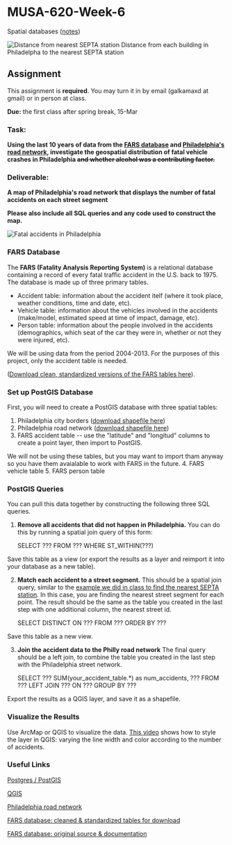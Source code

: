 # MUSA-620-Week-6

Spatial databases ([notes](https://github.com/MUSA-620-Fall-2017/MUSA-620-Week-6/blob/master/week-6-spatial-databases.pptx))

![Distance from nearest SEPTA station](https://blueshift.io/distance-from-septa.png "Distance from nearest SEPTA station")
Distance from each building in Philadelpha to the nearest SEPTA station



## Assignment

This assignment is **required**. You may turn it in by email (galkamaxd at gmail) or in person at class.

**Due:** the first class after spring break, 15-Mar

### Task:

**Using the last 10 years of data from the [FARS database](https://www.nhtsa.gov/research-data/fatality-analysis-reporting-system-fars) and [Philadelphia's road network](https://www.opendataphilly.org/dataset/street-centerlines), investigate the geospatial distribution of fatal vehicle crashes in Philadelphia ~~and whether alcohol was a contributing factor.~~**


### Deliverable:

**A map of Philadelphia's road network that displays the number of fatal accidents on each street segment**

**Please also include all SQL queries and any code used to construct the map.**

![Fatal accidents in Philadelphia](https://blueshift.io/philly-accidents.png "Fatal accidents in Philadelphia")

### FARS Database

The **FARS (Fatality Analysis Reporting System)** is a relational database containing a record of every fatal traffic accident in the U.S. back to 1975. The database is made up of three primary tables.
- Accident table: information about the accident itelf (where it took place, weather conditions, time and date, etc).
- Vehicle table: information about the vehicles involved in the accidents (make/model, estimated speed at time of impact, damage, etc).
- Person table:  information about the people involved in the accidents (demographics, which seat of the car they were in, whether or not they were injured, etc).

We will be using data from the period 2004-2013. For the purposes of this project, only the accident table is needed.

([Download clean, standardized versions of the FARS tables here](http://metrocosm.com/get-the-data/#accidents)).


### Set up PostGIS Database

First, you will need to create a PostGIS database with three spatial tables:
1. Philadelphia city borders ([download shapefile here](https://github.com/MUSA-620-Fall-2017/MUSA-620-Week-6/blob/master/philadelphia_borders.zip))
2. Philadelphia road network ([download shapefile here](https://www.opendataphilly.org/dataset/street-centerlines))
3. FARS accident table -- use the "latitude" and "longitud" columns to create a point layer, then import to PostGIS.

We will not be using these tables, but you may want to import tham anyway so you have them avaialable to work with FARS in the future.
4. FARS vehicle table
5. FARS person table


### PostGIS Queries

You can pull this data together by constructing the following three SQL queries.

1. **Remove all accidents that did not happen in Philadelphia.** You can do this by running a spatial join query of this form:

    SELECT ???
    FROM ???
    WHERE ST_WITHIN(???)

  Save this table as a view (or export the results as a layer and reimport it into your database as a new table).

2. **Match each accident to a street segment.** This should be a spatial join query, similar to the [example we did in class to find the nearest SEPTA station](https://github.com/MUSA-620-Fall-2017/MUSA-620-Week-7/blob/master/README.md). In this case, you are finding the nearest street segment for each point. The result should be the same as the table you created in the last step with one additional column, the nearest street id.

    SELECT DISTINCT ON ???
    FROM ???
    ORDER BY ???

  Save this table as a new view.

3. **Join the accident data to the Philly road network** The final query should be a left join, to combine the table you created in the last step with the Philadelphia street network. 

    SELECT ??? SUM(your_accident_table.&#42;) as num_accidents, ???
    FROM ???
    LEFT JOIN ???
    ON ???
    GROUP BY ???

  Export the results as a QGIS layer, and save it as a shapefile.


### Visualize the Results

Use ArcMap or QGIS to visualize the data. [This video](https://www.youtube.com/watch?v=wpracFy4rVE) shows how to style the layer in QGIS: varying the line width and color according to the number of accidents. 


### Useful Links

[Postgres / PostGIS](https://www.enterprisedb.com/software-downloads-postgres)

[QGIS](http://www.qgis.org/en/site/)

[Philadelphia road network](https://www.opendataphilly.org/dataset/street-centerlines)

[FARS database: cleaned & standardized tables for download](http://metrocosm.com/get-the-data/#accidents)

[FARS database: original source & documentation](https://www.nhtsa.gov/research-data/fatality-analysis-reporting-system-fars)





